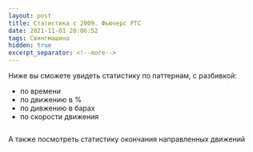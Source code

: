 ```yaml
---
layout: post
title: Статистика c 2009. Фьючерс РТС
date: 2021-11-01 20:06:52
tags: Свингмашина
hidden: true
excerpt_separator: <!--more-->
---
```


Ниже вы сможете увидеть статистику по паттернам, с разбивкой:

- по времени
- по движению в %
- по дивжению в барах
- по скорости движения

<img src="https://ragve.ru/images/sw_stat.png" alt="">

А также посмотреть статистику окончания направленных движений

<img src="https://ragve.ru/images/sw_stat2.png" alt="">


